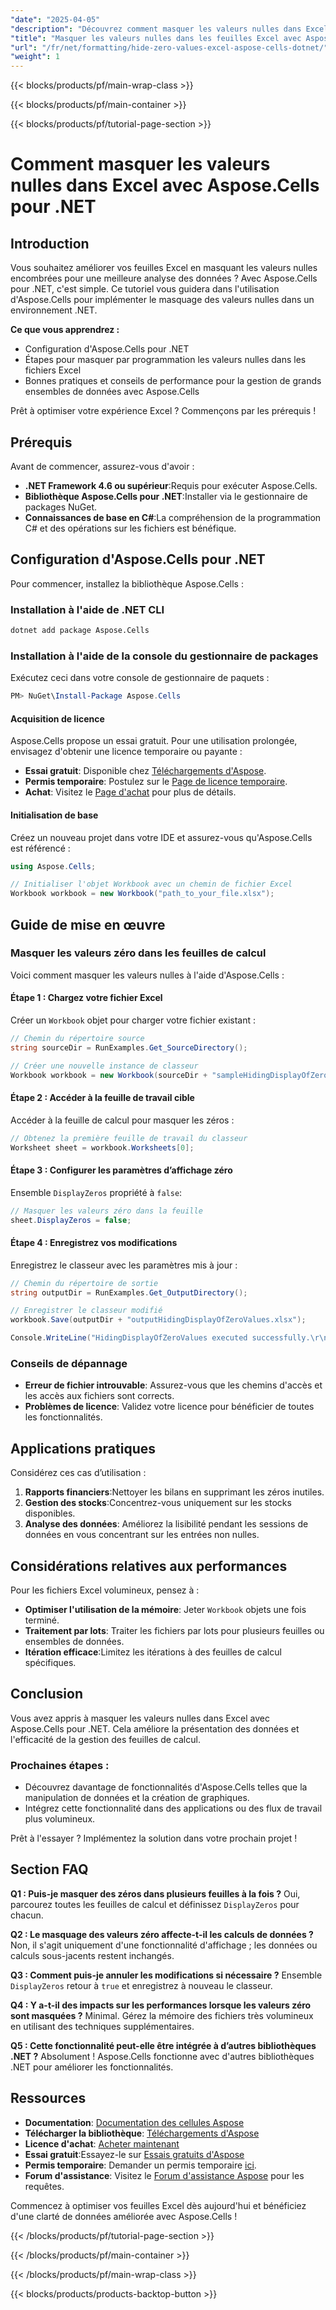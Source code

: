 ```yaml
---
"date": "2025-04-05"
"description": "Découvrez comment masquer les valeurs nulles dans Excel avec Aspose.Cells pour .NET, améliorant ainsi la clarté des données et la gestion des feuilles de calcul."
"title": "Masquer les valeurs nulles dans les feuilles Excel avec Aspose.Cells pour .NET"
"url": "/fr/net/formatting/hide-zero-values-excel-aspose-cells-dotnet/"
"weight": 1
---
```


{{< blocks/products/pf/main-wrap-class >}}

{{< blocks/products/pf/main-container >}}

{{< blocks/products/pf/tutorial-page-section >}}


# Comment masquer les valeurs nulles dans Excel avec Aspose.Cells pour .NET

## Introduction

Vous souhaitez améliorer vos feuilles Excel en masquant les valeurs nulles encombrées pour une meilleure analyse des données ? Avec Aspose.Cells pour .NET, c'est simple. Ce tutoriel vous guidera dans l'utilisation d'Aspose.Cells pour implémenter le masquage des valeurs nulles dans un environnement .NET.

**Ce que vous apprendrez :**
- Configuration d'Aspose.Cells pour .NET
- Étapes pour masquer par programmation les valeurs nulles dans les fichiers Excel
- Bonnes pratiques et conseils de performance pour la gestion de grands ensembles de données avec Aspose.Cells

Prêt à optimiser votre expérience Excel ? Commençons par les prérequis !

## Prérequis

Avant de commencer, assurez-vous d'avoir :
- **.NET Framework 4.6 ou supérieur**:Requis pour exécuter Aspose.Cells.
- **Bibliothèque Aspose.Cells pour .NET**:Installer via le gestionnaire de packages NuGet.
- **Connaissances de base en C#**:La compréhension de la programmation C# et des opérations sur les fichiers est bénéfique.

## Configuration d'Aspose.Cells pour .NET

Pour commencer, installez la bibliothèque Aspose.Cells :

### Installation à l'aide de .NET CLI
```bash
dotnet add package Aspose.Cells
```

### Installation à l'aide de la console du gestionnaire de packages
Exécutez ceci dans votre console de gestionnaire de paquets :
```powershell
PM> NuGet\Install-Package Aspose.Cells
```

#### Acquisition de licence
Aspose.Cells propose un essai gratuit. Pour une utilisation prolongée, envisagez d'obtenir une licence temporaire ou payante :
- **Essai gratuit**: Disponible chez [Téléchargements d'Aspose](https://releases.aspose.com/cells/net/).
- **Permis temporaire**: Postulez sur le [Page de licence temporaire](https://purchase.aspose.com/temporary-license/).
- **Achat**: Visitez le [Page d'achat](https://purchase.aspose.com/buy) pour plus de détails.

#### Initialisation de base
Créez un nouveau projet dans votre IDE et assurez-vous qu'Aspose.Cells est référencé :
```csharp
using Aspose.Cells;

// Initialiser l'objet Workbook avec un chemin de fichier Excel
Workbook workbook = new Workbook("path_to_your_file.xlsx");
```

## Guide de mise en œuvre

### Masquer les valeurs zéro dans les feuilles de calcul
Voici comment masquer les valeurs nulles à l'aide d'Aspose.Cells :

#### Étape 1 : Chargez votre fichier Excel
Créer un `Workbook` objet pour charger votre fichier existant :
```csharp
// Chemin du répertoire source
string sourceDir = RunExamples.Get_SourceDirectory();

// Créer une nouvelle instance de classeur
Workbook workbook = new Workbook(sourceDir + "sampleHidingDisplayOfZeroValues.xlsx");
```

#### Étape 2 : Accéder à la feuille de travail cible
Accéder à la feuille de calcul pour masquer les zéros :
```csharp
// Obtenez la première feuille de travail du classeur
Worksheet sheet = workbook.Worksheets[0];
```

#### Étape 3 : Configurer les paramètres d’affichage zéro
Ensemble `DisplayZeros` propriété à `false`:
```csharp
// Masquer les valeurs zéro dans la feuille
sheet.DisplayZeros = false;
```

#### Étape 4 : Enregistrez vos modifications
Enregistrez le classeur avec les paramètres mis à jour :
```csharp
// Chemin du répertoire de sortie
string outputDir = RunExamples.Get_OutputDirectory();

// Enregistrer le classeur modifié
workbook.Save(outputDir + "outputHidingDisplayOfZeroValues.xlsx");

Console.WriteLine("HidingDisplayOfZeroValues executed successfully.\r\n");
```

### Conseils de dépannage
- **Erreur de fichier introuvable**: Assurez-vous que les chemins d'accès et les accès aux fichiers sont corrects.
- **Problèmes de licence**: Validez votre licence pour bénéficier de toutes les fonctionnalités.

## Applications pratiques
Considérez ces cas d’utilisation :
1. **Rapports financiers**:Nettoyer les bilans en supprimant les zéros inutiles.
2. **Gestion des stocks**:Concentrez-vous uniquement sur les stocks disponibles.
3. **Analyse des données**: Améliorez la lisibilité pendant les sessions de données en vous concentrant sur les entrées non nulles.

## Considérations relatives aux performances
Pour les fichiers Excel volumineux, pensez à :
- **Optimiser l'utilisation de la mémoire**: Jeter `Workbook` objets une fois terminé.
- **Traitement par lots**: Traiter les fichiers par lots pour plusieurs feuilles ou ensembles de données.
- **Itération efficace**:Limitez les itérations à des feuilles de calcul spécifiques.

## Conclusion
Vous avez appris à masquer les valeurs nulles dans Excel avec Aspose.Cells pour .NET. Cela améliore la présentation des données et l'efficacité de la gestion des feuilles de calcul.

### Prochaines étapes :
- Découvrez davantage de fonctionnalités d'Aspose.Cells telles que la manipulation de données et la création de graphiques.
- Intégrez cette fonctionnalité dans des applications ou des flux de travail plus volumineux.

Prêt à l'essayer ? Implémentez la solution dans votre prochain projet !

## Section FAQ

**Q1 : Puis-je masquer des zéros dans plusieurs feuilles à la fois ?**
Oui, parcourez toutes les feuilles de calcul et définissez `DisplayZeros` pour chacun.

**Q2 : Le masquage des valeurs zéro affecte-t-il les calculs de données ?**
Non, il s'agit uniquement d'une fonctionnalité d'affichage ; les données ou calculs sous-jacents restent inchangés.

**Q3 : Comment puis-je annuler les modifications si nécessaire ?**
Ensemble `DisplayZeros` retour à `true` et enregistrez à nouveau le classeur.

**Q4 : Y a-t-il des impacts sur les performances lorsque les valeurs zéro sont masquées ?**
Minimal. Gérez la mémoire des fichiers très volumineux en utilisant des techniques supplémentaires.

**Q5 : Cette fonctionnalité peut-elle être intégrée à d’autres bibliothèques .NET ?**
Absolument ! Aspose.Cells fonctionne avec d'autres bibliothèques .NET pour améliorer les fonctionnalités.

## Ressources
- **Documentation**: [Documentation des cellules Aspose](https://reference.aspose.com/cells/net/)
- **Télécharger la bibliothèque**: [Téléchargements d'Aspose](https://releases.aspose.com/cells/net/)
- **Licence d'achat**: [Acheter maintenant](https://purchase.aspose.com/buy)
- **Essai gratuit**:Essayez-le sur [Essais gratuits d'Aspose](https://releases.aspose.com/cells/net/)
- **Permis temporaire**: Demander un permis temporaire [ici](https://purchase.aspose.com/temporary-license/).
- **Forum d'assistance**: Visitez le [Forum d'assistance Aspose](https://forum.aspose.com/c/cells/9) pour les requêtes.

Commencez à optimiser vos feuilles Excel dès aujourd'hui et bénéficiez d'une clarté de données améliorée avec Aspose.Cells !


{{< /blocks/products/pf/tutorial-page-section >}}

{{< /blocks/products/pf/main-container >}}

{{< /blocks/products/pf/main-wrap-class >}}

{{< blocks/products/products-backtop-button >}}